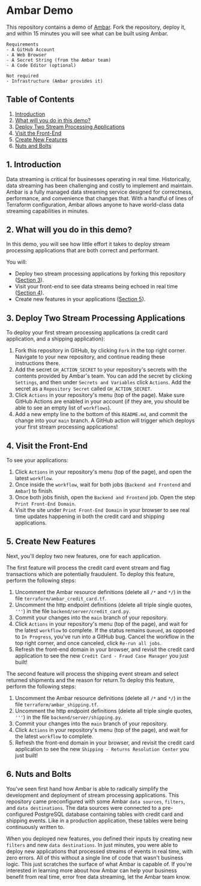 # Ambar Demo

This repository contains a demo of [Ambar](https://ambar.cloud). Fork the repository, deploy it, and within 
15 minutes you will see what can be built using Ambar.


```
Requirements 
- A GitHub Account
- A Web Browser
- A Secret String (from the Ambar team)
- A Code Editor (optional)

Not required
- Infrastructure (Ambar provides it)
```

## Table of Contents

1. [Introduction](#1-introduction)
2. [What will you do in this demo?](#2-what-will-you-do-in-this-demo)
3. [Deploy Two Stream Processing Applications](#3-deploy-two-stream-processing-applications)
4. [Visit the Front-End](#4-visit-the-front-end)
5. [Create New Features](#5-create-new-features)
6. [Nuts and Bolts](#6-nuts-and-bolts)

## 1. Introduction

Data streaming is critical for businesses operating in real time.
Historically, data streaming has been challenging and costly to implement 
and maintain. Ambar is a fully managed data streaming service designed 
for correctness, performance, and convenience that changes that. With a handful 
of lines of Terraform configuration, Ambar allows anyone 
to have world-class data streaming capabilities in minutes.

## 2. What will you do in this demo?

In this demo, you will see how little effort it takes to deploy 
stream processing applications that are both correct and performant.

You will:
- Deploy two stream processing applications by forking this repository ([Section 3](#3-deploy-two-stream-processing-applications)).
- Visit your front-end to see data streams being echoed in real time ([Section 4](#4-visit-the-front-end)).
- Create new features in your applications ([Section 5](#5-create-new-features)).

## 3. Deploy Two Stream Processing Applications
To deploy your first stream processing applications (a credit card application, and a shipping application): 

1. Fork this repository in GitHub, by clicking `Fork` in the top right corner. Navigate to your new repository, 
and continue reading these instructions there.
2. Add the secret `GH_ACTION_SECRET` to your repository's secrets with the contents provided by Ambar's 
team. You can add the secret by clicking `Settings`, and then under `Secrets and Variables` click `Actions`.
Add the secret as a `Repository Secret` called `GH_ACTION_SECRET`.
3. Click `Actions` in your repository's menu (top of the page). Make sure GitHub Actions are enabled in your account
(if they are, you should be able to see an empty list of `workflows`).
4. Add a new empty line to the bottom of this `README.md`, and commit the change into your `main` branch. A GitHub action
will trigger which deploys your first stream processing applications!


## 4. Visit the Front-End
To see your applications:
1. Click `Actions` in your repository's menu (top of the page), and open the latest  `workflow`.
2. Once inside the `workflow`, wait for both jobs (`Backend and Frontend` and `Ambar`) to finish.
3. Once both jobs finish, open the `Backend and Frontend` job. Open the step `Print Front-End Domain`.
4. Visit the site under `Print Front-End Domain` in your browser to see real time updates happening in
both the credit card and shipping applications.

## 5. Create New Features
Next, you'll deploy two new features, one for each application. 

The first feature will process the credit card event stream and flag transactions which are potentially 
fraudulent.  To deploy this feature, perform the following steps:
1. Uncomment the Ambar resource definitions (delete all `/*` and `*/`) in the file `terraform/ambar_credit_card.tf`.
2. Uncomment the http endpoint definitions (delete all triple single quotes, `'''`) in the file `backend/server/credit_card.py`.
3. Commit your changes into the `main` branch of your repository.
4. Click `Actions` in your repository's menu (top of the page), and wait for the latest  `workflow` to complete. If
the status remains `Queued`, as opposed to `In Progress`, you've run into a GitHub bug. Cancel the workflow in the 
top right corner, and once canceled, click `Re-run all jobs`.
5. Refresh the front-end domain in your browser, and revisit the credit card application to see the
new `Credit Card - Fraud Case Manager` you just built!

The second feature will process the shipping event stream and select returned shipments and the reason for 
return.To deploy this feature, perform the following steps:
1. Uncomment the Ambar resource definitions (delete all `/*` and `*/`)  in the file `terraform/ambar_shipping.tf`.
2. Uncomment the http endpoint definitions (delete all triple single quotes, `'''`) in the file  `backend/server/shipping.py`.
3. Commit your changes into the `main` branch of your repository.
4. Click `Actions` in your repository's menu (top of the page), and wait for the latest  `workflow` to complete. 
5. Refresh the front-end domain in your browser, and revisit the credit card application to see the
new `Shipping - Returns Resolution Center` you just built!


## 6. Nuts and Bolts
You've seen first hand how Ambar is able to radically simplify the development and deployment of stream
processing applications.  This repository came preconfigured with some Ambar `data sources`, `filters`, and 
`data destinations`.  The data sources were connected to a pre-configured PostgreSQL database
containing tables with credit card and shipping events.  Like in a production application, these tables 
were being continuously written to.

When you deployed new features, you defined their inputs by creating new `filters` and new `data destinations`. In
just minutes, you were able to deploy new applications that processed streams of events in real time, 
with zero errors.  All of this without a single line of code that wasn't business logic. This just scratches 
the surface of what Ambar is capable of.  If you're interested in learning more about how Ambar can help your
business benefit from real time, error free data streaming, let the Ambar team know.







